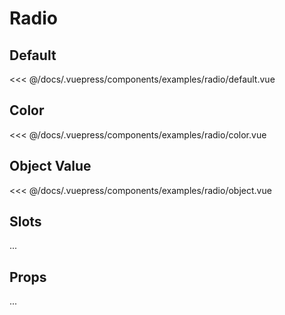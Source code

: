 # Radio
## Default
<Demo componentName="examples-radio-default" />
<SourceCode>
<<< @/docs/.vuepress/components/examples/radio/default.vue
</SourceCode>

## Color
<Demo componentName="examples-radio-color" />
<SourceCode>
<<< @/docs/.vuepress/components/examples/radio/color.vue
</SourceCode>

## Object Value
<Demo componentName="examples-radio-object" />
<SourceCode>
<<< @/docs/.vuepress/components/examples/radio/object.vue
</SourceCode>

## Slots

...

## Props

...
